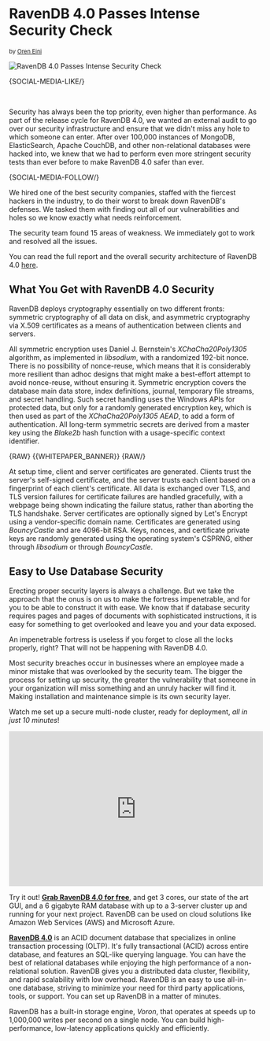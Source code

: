 # RavenDB 4.0 Passes Intense Security Check
<small>by <a href="https://www.linkedin.com/in/ravendb/" rel="nofollow">Oren Eini</a></small>

![RavenDB 4.0 Passes Intense Security Check](images/ravendb40-passes-intense-security-check.png)

{SOCIAL-MEDIA-LIKE/}

<br/>

Security has always been the top priority, even higher than performance. As part of the release cycle for RavenDB 4.0, we wanted an external audit to go over our security infrastructure and ensure that we didn't miss any hole to which someone can enter. After over 100,000 instances of MongoDB, ElasticSearch, Apache CouchDB, and other non-relational databases were hacked into, we knew that we had to perform even more stringent security tests than ever before to make RavenDB 4.0 safer than ever.

{SOCIAL-MEDIA-FOLLOW/}

We hired one of the best security companies, staffed with the fiercest hackers in the industry, to do their worst to break down RavenDB's defenses. We tasked them with finding out all of our vulnerabilities and holes so we know exactly what needs reinforcement.

The security team found 15 areas of weakness. We immediately got to work and resolved all the issues.

You can read the full report and the overall security architecture of RavenDB 4.0 <a href="https://ravendb.net/Content/pdf/ravendb-final-security-report-jan-12-2017.pdf">here</a>.

## What You Get with RavenDB 4.0 Security

RavenDB deploys cryptography essentially on two different fronts: symmetric cryptography of all data on disk, and asymmetric cryptography via X.509 certificates as a means of authentication between clients and servers.

All symmetric encryption uses Daniel J. Bernstein's <em>XChaCha20Poly1305</em> algorithm, as implemented in <em>libsodium</em>, with a randomized 192-bit nonce. There is no possibility of nonce-reuse, which means that it is considerably more resilient than adhoc designs that might make a best-effort attempt to avoid nonce-reuse, without ensuring it. Symmetric encryption covers the database main data store, index definitions, journal, temporary file streams, and secret handling. Such secret handling uses the Windows APIs for protected data, but only for a randomly generated encryption key, which is then used as part of the <em>XChaCha20Poly1305 AEAD</em>, to add a form of authentication. All long-term symmetric secrets are derived from a master key using the <em>Blake2b</em> hash function with a usage-specific context identifier.

{RAW}
{{WHITEPAPER_BANNER}}
{RAW/}

At setup time, client and server certificates are generated. Clients trust the server's self-signed certificate, and the server trusts each client based on a fingerprint of each client's certificate. All data is exchanged over TLS, and TLS version failures for certificate failures are handled gracefully, with a webpage being shown indicating the failure status, rather than aborting the TLS handshake. Server certificates are optionally signed by Let's Encrypt using a vendor-specific domain name. Certificates are generated using <em>BouncyCastle</em> and are 4096-bit RSA. 
Keys, nonces, and certificate private keys are randomly generated using the operating system's CSPRNG, either through <em>libsodium</em> or through <em>BouncyCastle</em>.

## Easy to Use Database Security

Erecting proper security layers is always a challenge. But we take the approach that the onus is on us to make the fortress impenetrable, and for you to be able to construct it with ease. We know that if database security requires pages and pages of documents with sophisticated instructions, it is easy for something to get overlooked and leave you and your data exposed.

An impenetrable fortress is useless if you forget to close all the locks properly, right? That will not be happening with RavenDB 4.0.

Most security breaches occur in businesses where an employee made a minor mistake that was overlooked by the security team. The bigger the process for setting up security, the greater the vulnerability that someone in your organization will miss something and an unruly hacker will find it. Making installation and maintenance simple is its own security layer.

Watch me set up a secure multi-node cluster, ready for deployment, <em>all in just 10 minutes</em>!

<div class="youtube-frame">
    <div class="embed-responsive embed-responsive-16by9">
        <iframe class="embed-responsive-item" width="516" height="315" src="https://www.youtube.com/embed/K-2iZ_lJVag" frameborder="0" allowfullscreen></iframe>
    </div>
</div>

<div class="bottom-line">
    <p>
        Try it out! <a href="https://ravendb.net/downloads"><strong>Grab RavenDB 4.0 for free</strong></a>, and get 3 cores, our state of the art GUI, and a 6 gigabyte RAM database with up to a 3-server cluster up and running for your next project. RavenDB can be used on cloud solutions like Amazon Web Services (AWS) and Microsoft Azure.
    </p>
    <p>
        <a href="https://ravendb.net/"><strong>RavenDB 4.0</strong></a> is an ACID document database that specializes in online transaction processing (OLTP). It's fully transactional (ACID) across entire database, and features an SQL-like querying language. You can have the best of relational databases while enjoying the high performance of a non-relational solution. RavenDB gives you a distributed data cluster, flexibility, and rapid scalability with low overhead. RavenDB is an easy to use all-in-one database, striving to minimize your need for third party applications, tools, or support. You can set up RavenDB in a matter of minutes. 
    </p>
    <p>
        RavenDB has a built-in storage engine, <em>Voron</em>, that operates at speeds up to 1,000,000 writes per second on a single node. You can build high-performance, low-latency applications quickly and efficiently.
    </p>
</div>
